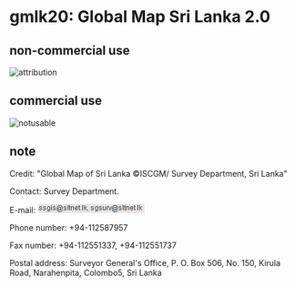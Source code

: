 # gmlk20: Global Map Sri Lanka 2.0
## non-commercial use
![attribution](https://globalmaps.github.io/globalmaps/attribution.png)
## commercial use
![notusable](https://globalmaps.github.io/globalmaps/notusable.png)

## note
Credit: "Global Map of Sri Lanka ©ISCGM/ Survey Department, Sri Lanka"

Contact: Survey Department.

E-mail: ![email](email.png)
 
Phone number: +94-112587957

Fax number: +94-112551337, +94-112551737

Postal address: Surveyor General's Office, P. O. Box 506, No. 150, Kirula Road, Narahenpita, Colombo5, Sri Lanka
